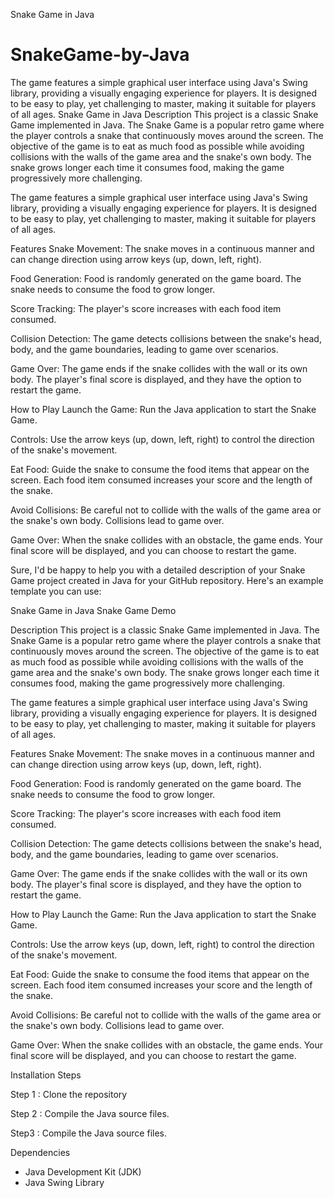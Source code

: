 Snake Game in Java

# SnakeGame-by-Java
The game features a simple graphical user interface using Java's Swing library, providing a visually engaging experience for players. It is designed to be easy to play, yet challenging to master, making it suitable for players of all ages.
Snake Game in Java
Description
This project is a classic Snake Game implemented in Java. The Snake Game is a popular retro game where the player controls a snake that continuously moves around the screen. The objective of the game is to eat as much food as possible while avoiding collisions with the walls of the game area and the snake's own body. The snake grows longer each time it consumes food, making the game progressively more challenging.

The game features a simple graphical user interface using Java's Swing library, providing a visually engaging experience for players. It is designed to be easy to play, yet challenging to master, making it suitable for players of all ages.

Features
Snake Movement: The snake moves in a continuous manner and can change direction using arrow keys (up, down, left, right).

Food Generation: Food is randomly generated on the game board. The snake needs to consume the food to grow longer.

Score Tracking: The player's score increases with each food item consumed.

Collision Detection: The game detects collisions between the snake's head, body, and the game boundaries, leading to game over scenarios.

Game Over: The game ends if the snake collides with the wall or its own body. The player's final score is displayed, and they have the option to restart the game.

How to Play
Launch the Game: Run the Java application to start the Snake Game.

Controls: Use the arrow keys (up, down, left, right) to control the direction of the snake's movement.

Eat Food: Guide the snake to consume the food items that appear on the screen. Each food item consumed increases your score and the length of the snake.

Avoid Collisions: Be careful not to collide with the walls of the game area or the snake's own body. Collisions lead to game over.

Game Over: When the snake collides with an obstacle, the game ends. Your final score will be displayed, and you can choose to restart the game.


Sure, I'd be happy to help you with a detailed description of your Snake Game project created in Java for your GitHub repository. Here's an example template you can use:

Snake Game in Java
Snake Game Demo <!-- Replace with a GIF or screenshot of your game -->

Description
This project is a classic Snake Game implemented in Java. The Snake Game is a popular retro game where the player controls a snake that continuously moves around the screen. The objective of the game is to eat as much food as possible while avoiding collisions with the walls of the game area and the snake's own body. The snake grows longer each time it consumes food, making the game progressively more challenging.

The game features a simple graphical user interface using Java's Swing library, providing a visually engaging experience for players. It is designed to be easy to play, yet challenging to master, making it suitable for players of all ages.

Features
Snake Movement: The snake moves in a continuous manner and can change direction using arrow keys (up, down, left, right).

Food Generation: Food is randomly generated on the game board. The snake needs to consume the food to grow longer.

Score Tracking: The player's score increases with each food item consumed.

Collision Detection: The game detects collisions between the snake's head, body, and the game boundaries, leading to game over scenarios.

Game Over: The game ends if the snake collides with the wall or its own body. The player's final score is displayed, and they have the option to restart the game.

How to Play
Launch the Game: Run the Java application to start the Snake Game.

Controls: Use the arrow keys (up, down, left, right) to control the direction of the snake's movement.

Eat Food: Guide the snake to consume the food items that appear on the screen. Each food item consumed increases your score and the length of the snake.

Avoid Collisions: Be careful not to collide with the walls of the game area or the snake's own body. Collisions lead to game over.

Game Over: When the snake collides with an obstacle, the game ends. Your final score will be displayed, and you can choose to restart the game.

Installation Steps

 Step 1 :  Clone the repository

 Step 2 : Compile the Java source files.

 Step3 : Compile the Java source files.


 Dependencies
  * Java Development Kit (JDK)
  * Java Swing Library

